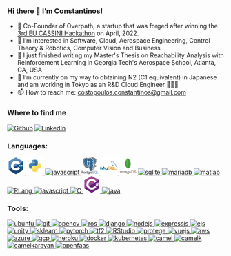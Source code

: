 ### Hi there 👋 I’m Constantinos!

- 🏢 Co-Founder of Overpath, a startup that was forged after winning the <a href="https://www.cassini.eu/hackathons/winners-May-2022" target="_blank">3rd EU CASSINI Hackathon</a> on April, 2022.
- 👀 I’m interested in Software, Cloud, Aerospace Engineering, Control Theory & Robotics, Computer Vision and Business
- 🔭 I just finished writing my Master's Thesis on Reachability Analysis with Reinforcement Learning in Georgia Tech's Aerospace School, Atlanta, GA, USA
- 🌱 I’m currently on my way to obtaining N2 (C1 equivalent) in Japanese and am working in Tokyo as an R&D Cloud Engineer :japan::jp: 
- 📫 How to reach me: costopoulos.constantinos@gmail.com


<div>
<h3>Where to find me</h3>
<p>
<a href="https://github.com/Costopoulos" target="_blank"><img alt="Github" src="https://img.shields.io/badge/GitHub-%2312100E.svg?&style=for-the-badge&logo=Github&logoColor=white" /></a> 
<a href="https://www.linkedin.com/in/constantinos-costopoulos/" target="_blank"><img alt="LinkedIn" src="https://img.shields.io/badge/linkedin-%230077B5.svg?&style=for-the-badge&logo=linkedin&logoColor=white" /></a> 
<!-- <a href="https://www.instagram.com/costopoulos_/" target="_blank"><img alt="Instagram" src="https://img.shields.io/badge/Instagram-E4405F?style=for-the-badge&logo=instagram&logoColor=white" /></a>  -->
</p>
</div>

<h3 align="left">Languages:</h3>
<p align="left"> 
  <a href="https://isocpp.org/" target="_blank"> 
    <img src="https://raw.githubusercontent.com/github/explore/80688e429a7d4ef2fca1e82350fe8e3517d3494d/topics/cpp/cpp.png" alt="Cpp" width="40" height="40"/> 
  </a>
  <a href="https://www.python.org/" target="_blank"> 
    <img src="https://raw.githubusercontent.com/github/explore/80688e429a7d4ef2fca1e82350fe8e3517d3494d/topics/python/python.png" alt="Python3" width="40" height="40"/> 
  </a>
  <a href="https://www.javascript.com/" target="_blank"> 
    <img src="https://upload.wikimedia.org/wikipedia/commons/9/99/Unofficial_JavaScript_logo_2.svg" alt="javascript" width="40" height="40"/> 
  </a>
  <a href="https://www.postgresql.org" target="_blank"> 
    <img src="https://raw.githubusercontent.com/devicons/devicon/master/icons/postgresql/postgresql-original-wordmark.svg" alt="postgresql" width="40" height="40"/>
  </a>
  <a href="https://www.mysql.com/" target="_blank"> 
    <img src="https://raw.githubusercontent.com/devicons/devicon/master/icons/mysql/mysql-original-wordmark.svg" alt="mysql" width="40" height="40"/> 
  </a>
  <a href="https://www.mongodb.com/" target="_blank"> 
    <img src="https://raw.githubusercontent.com/devicons/devicon/master/icons/mongodb/mongodb-original-wordmark.svg" alt="mongodb" width="40" height="40"/> 
  </a>
  <a href="https://sqlite.com/" target="_blank">
    <img src="https://upload.wikimedia.org/wikipedia/commons/3/38/SQLite370.svg" alt="sqlite" width="70" height="40"/>
  </a> 
  <a href="https://mariadb.org/" target="_blank"> 
    <img src="https://www.vectorlogo.zone/logos/mariadb/mariadb-icon.svg" alt="mariadb" width="40" height="40"/> 
  </a>
  <a href="https://www.mathworks.com/products/matlab.html" target="_blank"> 
    <img src="https://upload.wikimedia.org/wikipedia/commons/2/21/Matlab_Logo.png" alt="matlab" width="40" height="40"/> 
  </a>
  <a href="https://www.r-project.org/" target="_blank"> 
    <img src="https://www.r-project.org/logo/Rlogo.png" alt="RLang" width="40" height="40"/> 
  </a>
  <a href="https://www.php.net/" target="_blank"> 
    <img src="https://upload.wikimedia.org/wikipedia/commons/2/27/PHP-logo.svg" alt="javascript" width="40" height="40"/> 
  </a>
  <a href="https://www.gnu.org/software/libc/manual/html_node/ISO-C.html" target="_blank"> 
    <img src="https://upload.wikimedia.org/wikipedia/commons/1/18/C_Programming_Language.svg" alt="C" width="40" height="40"/> 
  </a>
  <a href="https://www.w3schools.com/cs/" target="_blank"> 
    <img src="https://raw.githubusercontent.com/devicons/devicon/master/icons/csharp/csharp-original.svg" alt="csharp" width="40" height="40"/> 
  </a>
  <a href="https://www.java.com/" target="_blank"> 
    <img src="https://upload.wikimedia.org/wikipedia/el/d/d0/Java.svg" alt="java" width="40" height="40"/> 
  </a>   
</p>

<h3 align="left">Tools:</h3>
<p align="left">
  <a href="https://ubuntu.com/" target="_blank"> 
    <img src="https://upload.wikimedia.org/wikipedia/commons/a/ab/Logo-ubuntu_cof-orange-hex.svg" alt="ubuntu" width="40" height="40"/> 
  </a>
  <a href="https://git-scm.com/" target="_blank"> 
    <img src="https://upload.wikimedia.org/wikipedia/commons/3/3f/Git_icon.svg" alt="git" width="40" height="40"/> 
  </a>
  <a href="https://opencv.org/" target="_blank"> 
    <img src="https://upload.wikimedia.org/wikipedia/commons/3/32/OpenCV_Logo_with_text_svg_version.svg" alt="opencv" width="40" height="40"/> 
  </a>
  <a href="https://www.ros.org/" target="_blank"> 
    <img src="https://upload.wikimedia.org/wikipedia/commons/b/bb/Ros_logo.svg" alt="ros" width="40" height="40"/> 
  </a>
  <a href="https://www.djangoproject.com/" target="_blank"> 
    <img src="https://upload.wikimedia.org/wikipedia/commons/7/75/Django_logo.svg" alt="django" width="70" height="40"/> 
  </a>
  <a href="https://nodejs.org/" target="_blank"> 
    <img src="https://upload.wikimedia.org/wikipedia/commons/d/d9/Node.js_logo.svg" alt="nodejs" width="40" height="40"/> 
  </a>
  <a href="https://expressjs.com/" target="_blank"> 
    <img src="https://upload.wikimedia.org/wikipedia/commons/6/64/Expressjs.png" alt="expressjs" width="70" height="40"/> 
  </a>
  <a href="https://ejs.co/" target="_blank"> 
    <img src="https://cdn.icon-icons.com/icons2/2148/PNG/512/ejs_icon_132422.png" alt="ejs" width="40" height="40"/> 
  </a>
  <a href="https://unity.com/" target="_blank"> 
    <img src="https://upload.wikimedia.org/wikipedia/commons/1/19/Unity_Technologies_logo.svg" alt="unity" width="80" height="40"/> 
  </a>
  <a href="https://scikit-learn.org/stable/" target="_blank"> 
    <img src="https://upload.wikimedia.org/wikipedia/commons/0/05/Scikit_learn_logo_small.svg" alt="sklearn" width="55" height="50"/> 
  </a>
  <a href="https://pytorch.org/" target="_blank"> 
    <img src="https://upload.wikimedia.org/wikipedia/commons/1/10/PyTorch_logo_icon.svg" alt="pytorch" width="40" height="40"/> 
  </a>
  <a href="https://www.tensorflow.org/" target="_blank"> 
    <img src="https://upload.wikimedia.org/wikipedia/commons/2/2d/Tensorflow_logo.svg" alt="tf2" width="40" height="40"/> 
  </a>
  <a href="https://www.rstudio.com/" target="_blank"> 
    <img src="https://upload.wikimedia.org/wikipedia/commons/d/d0/RStudio_logo_flat.svg" alt="RStudio" width="80" height="40"/> 
  </a>
  <a href="https://protege.stanford.edu/" target="_blank"> 
    <img src="https://user-images.githubusercontent.com/2002036/31841863-4d5774d2-b5e3-11e7-857f-bc0f1b00bb0e.jpg" alt="protege" width="40" height="40"/> 
  </a>
  <a href="https://vuejs.org/" target="_blank"> 
    <img src="https://upload.wikimedia.org/wikipedia/commons/9/95/Vue.js_Logo_2.svg" alt="vuejs" width="40" height="40"/> 
  </a>
  <a href="https://aws.amazon.com/" target="_blank"> 
    <img src="https://upload.wikimedia.org/wikipedia/commons/thumb/9/93/Amazon_Web_Services_Logo.svg/768px-Amazon_Web_Services_Logo.svg.png?20170912170050" alt="aws" width="40" height="40"/> 
  </a>
  <a href="https://azure.microsoft.com/" target="_blank"> 
    <img src="https://upload.wikimedia.org/wikipedia/commons/f/fa/Microsoft_Azure.svg" alt="azure" width="40" height="40"/> 
  </a>
  <a href="https://cloud.google.com/" target="_blank"> 
    <img src="https://upload.wikimedia.org/wikipedia/commons/5/51/Google_Cloud_logo.svg" alt="gcp" width="80" height="40"/> 
  </a>
  <a href="https://heroku.com" target="_blank"> 
    <img src="https://www.vectorlogo.zone/logos/heroku/heroku-icon.svg" alt="heroku" width="40" height="40"/> 
  </a>
  <a href="https://www.docker.com/" target="_blank"> 
    <img src="https://1000logos.net/wp-content/uploads/2021/11/Docker-Logo-768x432.png" alt="docker" width="80" height="40"/> 
  </a>
  <a href="https://kubernetes.io/" target="_blank"> 
    <img src="https://upload.wikimedia.org/wikipedia/commons/thumb/6/67/Kubernetes_logo.svg/1200px-Kubernetes_logo.svg.png?20171007185746" alt="kubernetes" width="120" height="40"/> 
  </a>
  <a href="https://camel.apache.org/" target="_blank"> 
    <img src="https://upload.wikimedia.org/wikipedia/commons/1/11/Apache_Camel_Logo.svg" alt="camel" width="140" height="40"/> 
  </a>
  <a href="https://camel.apache.org/camel-k/2.0.x/" target="_blank"> 
    <img src="https://camel.apache.org/_/img/knative-81c3109183.svg" alt="camelk" width="60" height="40"/> 
  </a>
  <a href="https://github.com/apache/camel-karavan" target="_blank"> 
    <img src="https://camel.apache.org/blog/2022/04/camel-karavan-0.0.14/karavan-logo-light.png" alt="camelkaravan" width="120" height="40"/> 
  </a>
  <a href="https://www.openfaas.com/" target="_blank"> 
    <img src="https://blog.alexellis.io/content/images/2017/08/faas_side.png" alt="openfaas" width="120" height="40"/> 
  </a>
<!--   <a href="https://github.com/apache/camel-karavan" target="_blank"> 
    <img src="https://camel-karavan.gallerycdn.vsassets.io/extensions/camel-karavan/karavan/3.21.0/1688902428647/Microsoft.VisualStudio.Services.Icons.Default" alt="camelkaravan" width="50" height="80"/> 
  </a> -->
</p>
  

<!---
Costopoulos/Costopoulos is a ✨ special ✨ repository because its `README.md` (this file) appears on your GitHub profile.
You can click the Preview link to take a look at your changes.
--->
